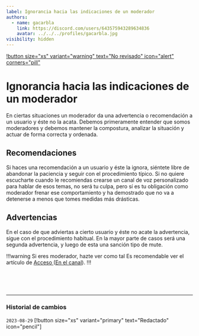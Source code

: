 ```yaml
---
label: Ignorancia hacia las indicaciones de un moderador
authors:
  - name: gacarbla
    link: https://discord.com/users/643575943289634836
    avatar: ../../../profiles/gacarbla.jpg
visibility: hidden
---
```

[!button size="xs" variant="warning" text="No revisado" icon="alert" corners="pill"](../../../info/contenido_sin_revisar/contenido_sin_revisar.md)

# Ignorancia hacia las indicaciones de un moderador
En ciertas situaciones un moderador da una advertencia o recomendación a un usuario y éste no la acata. Debemos primeramente entender que somos moderadores y debemos mantener la compostura, analizar la situación y actuar de forma correcta y ordenada.

## Recomendaciones
Si haces una recomendación a un usuario y éste la ignora, siéntete libre de abandonar la paciencia y seguir con el procedimiento típico. Si no quiere escucharte cuando le recomiendas crearse un canal de voz personalizado para hablar de esos temas, no será tu culpa, pero sí es tu obligación como moderador frenar ese comportamiento y ha demostrado que no va a detenerse a menos que tomes medidas más drásticas.

## Advertencias
En el caso de que adviertas a cierto usuario y éste no acate la advertencia, sigue con el procedimiento habitual. En la mayor parte de casos será una segunda advertencia, y luego de esta una sanción tipo de mute.

!!!warning Si eres moderador, hazte ver como tal
Es recomendable ver el artículo de [Acceso ](../../../procedimiento/acceso/acceso.md)([En el canal](../../../procedimiento/acceso/acceso.md#en-el-canal)).
!!!

<br><br><br>
** **
### Historial de cambios
`2023-08-29` [!button size="xs" variant="primary" text="Redactado" icon="pencil"]